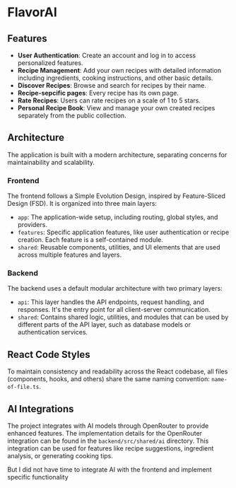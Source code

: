 # FlavorAI

## Features

- **User Authentication**: Create an account and log in to access personalized features.
- **Recipe Management**: Add your own recipes with detailed information including ingredients, cooking instructions, and other basic details.
- **Discover Recipes**: Browse and search for recipes by their name.
- **Recipe-sepcific pages**: Every recipe has its own page.
- **Rate Recipes**: Users can rate recipes on a scale of 1 to 5 stars.
- **Personal Recipe Book**: View and manage your own created recipes separately from the public collection.

## Architecture

The application is built with a modern architecture, separating concerns for maintainability and scalability.

### Frontend

The frontend follows a Simple Evolution Design, inspired by Feature-Sliced Design (FSD). It is organized into three main layers:

- `app`: The application-wide setup, including routing, global styles, and providers.
- `features`: Specific application features, like user authentication or recipe creation. Each feature is a self-contained module.
- `shared`: Reusable components, utilities, and UI elements that are used across multiple features and layers.

### Backend

The backend uses a default modular architecture with two primary layers:

- `api`: This layer handles the API endpoints, request handling, and responses. It's the entry point for all client-server communication.
- `shared`: Contains shared logic, utilities, and modules that can be used by different parts of the API layer, such as database models or authentication services.

## React Code Styles

To maintain consistency and readability across the React codebase, all files (components, hooks, and others) share the same naming convention: `name-of-file.ts`.

## AI Integrations

The project integrates with AI models through OpenRouter to provide enhanced features. The implementation details for the OpenRouter integration can be found in the `backend/src/shared/ai` directory. This integration can be used for features like recipe suggestions, ingredient analysis, or generating cooking tips.

But I did not have time to integrate AI with the frontend and implement specific functionality
